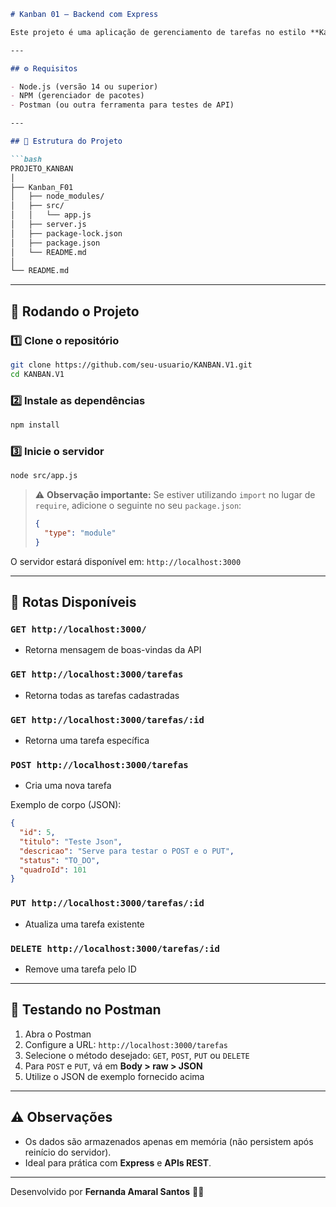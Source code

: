 ````markdown
# Kanban 01 – Backend com Express

Este projeto é uma aplicação de gerenciamento de tarefas no estilo **Kanban**, desenvolvida com **Node.js** e **Express**, utilizando armazenamento em memória. Ideal para fins didáticos e projetos iniciais de backend.

---

## ⚙️ Requisitos

- Node.js (versão 14 ou superior)  
- NPM (gerenciador de pacotes)  
- Postman (ou outra ferramenta para testes de API)

---

## 📂 Estrutura do Projeto

```bash
PROJETO_KANBAN
│
├── Kanban_F01
│   ├── node_modules/
│   ├── src/
│   │   └── app.js
│   ├── server.js
│   ├── package-lock.json
│   ├── package.json
│   └── README.md
│
└── README.md
````

---

## 🚀 Rodando o Projeto

### 1️⃣ Clone o repositório

```bash
git clone https://github.com/seu-usuario/KANBAN.V1.git
cd KANBAN.V1
```

### 2️⃣ Instale as dependências

```bash
npm install
```

### 3️⃣ Inicie o servidor

```bash
node src/app.js
```

> ⚠️ **Observação importante:**
> Se estiver utilizando `import` no lugar de `require`, adicione o seguinte no seu `package.json`:
>
> ```json
> {
>   "type": "module"
> }
> ```

O servidor estará disponível em:
`http://localhost:3000`

---

## 🔗 Rotas Disponíveis

### `GET http://localhost:3000/`

* Retorna mensagem de boas-vindas da API

### `GET http://localhost:3000/tarefas`

* Retorna todas as tarefas cadastradas

### `GET http://localhost:3000/tarefas/:id`

* Retorna uma tarefa específica

### `POST http://localhost:3000/tarefas`

* Cria uma nova tarefa

Exemplo de corpo (JSON):

```json
{
  "id": 5,
  "titulo": "Teste Json",
  "descricao": "Serve para testar o POST e o PUT",
  "status": "TO_DO",
  "quadroId": 101
}
```

### `PUT http://localhost:3000/tarefas/:id`

* Atualiza uma tarefa existente

### `DELETE http://localhost:3000/tarefas/:id`

* Remove uma tarefa pelo ID

---

## 🧪 Testando no Postman

1. Abra o Postman
2. Configure a URL: `http://localhost:3000/tarefas`
3. Selecione o método desejado: `GET`, `POST`, `PUT` ou `DELETE`
4. Para `POST` e `PUT`, vá em **Body > raw > JSON**
5. Utilize o JSON de exemplo fornecido acima

---

## ⚠️ Observações

* Os dados são armazenados apenas em memória (não persistem após reinício do servidor).
* Ideal para prática com **Express** e **APIs REST**.

---

Desenvolvido por **Fernanda Amaral Santos** 👩‍💻
